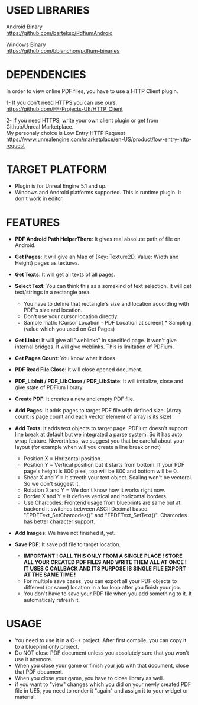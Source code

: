 # USED LIBRARIES
Android Binary<br />
https://github.com/barteksc/PdfiumAndroid

Windows Binary<br />
https://github.com/bblanchon/pdfium-binaries

# DEPENDENCIES
In order to view online PDF files, you have to use a HTTP Client plugin.<br />

1- If you don't need HTTPS you can use ours.<br />
https://github.com/FF-Projects-UE/HTTP_Client

2- If you need HTTPS, write your own client plugin or get from Github/Unreal Marketplace.<br />
My personaly choice is Low Entry HTTP Request<br />
https://www.unrealengine.com/marketplace/en-US/product/low-entry-http-request

# TARGET PLATFORM
* Plugin is for Unreal Engine 5.1 and up.
* Windows and Android platforms supported. This is runtime plugin. It don't work in editor. 

# FEATURES
* <b>PDF Android Path HelperThere</b>: It gives real absolute path of file on Android.

* <b>Get Pages</b>: It will give an Map of (Key: Texture2D, Value: Width and Height) pages as textures.

* <b>Get Texts</b>: It will get all texts of all pages.

* <b>Select Text</b>: You can think this as a somekind of text selection. It will get text/strings in a rectangle area.
	* You have to define that rectangle's size and location according with PDF's size and location.
	* Don't use your cursor location directly.
	* Sample math: (Cursor Location - PDF Location at screen) * Sampling (value which you used on Get Pages)

* <b>Get Links</b>: It will give all "weblinks" in specified page. It won't give internal bridges. It will give weblinks. This is limitation of PDFium.

* <b>Get Pages Count</b>: You know what it does.

* <b>PDF Read File Close</b>: It will close opened document.

* <b>PDF_LibInit / PDF_LibClose / PDF_LibState</b>: It will initialize, close and give state of PDFium library.

* <b>Create PDF</b>: It creates a new and empty PDF file.

* <b>Add Pages</b>: It adds pages to target PDF file with defined size. (Array count is page count and each vector element of array is its size)

* <b>Add Texts</b>: It adds text objects to target page. PDFium doesn't support line break at default but we integrated a parse system. So it has auto wrap feature. Neverthless, we suggest you that be careful about your layout (for example when will you create a line break or not)
	* Position X = Horizontal position.
	* Position Y = Vertical position but it starts from bottom. If your PDF page's height is 800 pixel, top will be 800 and bottom will be 0.
	* Shear X and Y = It strecth your text object. Scaling won't be vectoral. So we don't suggest it.
	* Rotation X and Y = We don't know how it works right now.
	* Border X and Y = It defines vertical and horizontal borders.
	* Use Charcodes: Frontend usage from blueprints are same but at backend it switches between ASCII Decimal based "FPDFText_SetCharcodes()" and "FPDFText_SetText()". Charcodes has better character support.
	
* <b>Add Images</b>: We have not finished it, yet.
* <b>Save PDF</b>: It save pdf file to target location.
	* <b>IMPORTANT ! CALL THIS ONLY FROM A SINGLE PLACE ! STORE ALL YOUR CREATED PDF FILES AND WRITE THEM ALL AT ONCE ! IT USES C CALLBACK AND ITS PURPOSE IS SINGLE FILE EXPORT AT THE SAME TIME !</b>
	* For multiple save cases, you can export all your PDF objects to different (or same) location in a for loop after you finish your job.
	* You don't have to save your PDF file when you add something to it. It automaticaly refresh it.

# USAGE
* You need to use it in a C++ project. After first compile, you can copy it to a blueprint only project.
* Do NOT close PDF document unless you absolutely sure that you won't use it anymore.
* When you close your game or finish your job with that document, close that PDF document.
* When you close your game, you have to close library as well.
* if you want to "view" changes which you did on your newly created PDF file in UE5, you need to render it "again" and assign it to your widget or material.